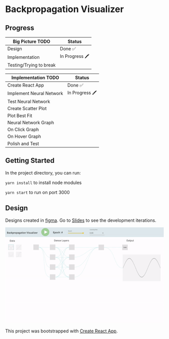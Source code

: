# Backpropagation Visualizer

## Progress

|Big Picture TODO          |Status                          |                
|----------------|-------------------------------
|Design          |Done ✅            |
|Implementation  |In Progress 🖍|
|Testing/Trying to break  ||

|Implementation TODO|Status|                
|----------------|-------------------------------
|Create React App  |Done ✅ |
|Implement Neural Network  |In Progress 🖍 |
|Test Neural Network  ||
|Create Scatter Plot  ||
|Plot Best Fit ||
|Neural Network Graph  ||
|On Click Graph  ||
|On Hover Graph  ||
| Polish and Test ||

## Getting Started

In the project directory, you can run:

`yarn install` to install node modules

`yarn start` to run on port 3000

## Design

Designs created in <a href="https://www.figma.com/file/y2qzrIE26gBjLvsBYxj72M/BackpropVisualizer">figma</a>. Go to <a href="https://docs.google.com/presentation/d/1wRmh6yn-17HEIQ0m4AQByZvGDS4vMtlV-SzJeSvFIpw/edit?usp=sharing">Slides</a> to see the development iterations.

<img src="design.gif"></img>



This project was bootstrapped with [Create React App](https://github.com/facebook/create-react-app).
